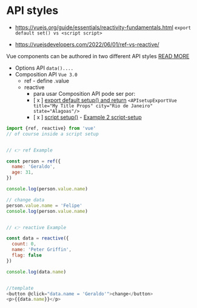 # API styles

- https://vuejs.org/guide/essentials/reactivity-fundamentals.html `export default set() vs <script script>`

- https://vuejsdevelopers.com/2022/06/01/ref-vs-reactive/

Vue components can be authored in two different API styles [READ MORE](https://vuejs.org/guide/introduction.html#api-styles)

- Options API `data()....`
- Composition API `Vue 3.0`
  - ref - define .value
  - reactive
    - para usar Composition API pode ser por:
    - [ x ] [export default setup() and return](./APIsetupExport.vue) `<APIsetupExportVue title="My Title Props" city="Rio de Janeiro" state="Alagoas"/>`
    - [ x ] [script setup()](./APIscriptsetup.vue) - [Example 2 script-setup](./script-setup.vue)

```js
import {ref, reactive} from 'vue'
// of course inside a script setup


// 👉 ref Example

const person = ref({
  name: 'Geraldo',
  age: 31,
})

console.log(person.value.name)

// change data
person.value.name = 'Felipe'
console.log(person.value.name)


// 👉 reactive Example

const data = reactive({
  count: 0,
  name: 'Peter Griffin',
  flag: false
})

console.log(data.name)


//template
<button @click="data.name = 'Geraldo'">change</button>
<p>{{data.name}}</p>


```
